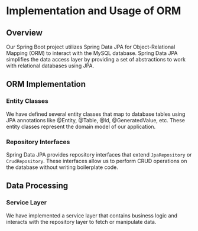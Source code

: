 # Implementation and Usage of ORM

## Overview

Our Spring Boot project utilizes Spring Data JPA for Object-Relational Mapping (ORM) to interact with the MySQL database.
Spring Data JPA simplifies the data access layer by providing a set of abstractions to work with relational databases using JPA.

## ORM Implementation

### Entity Classes

We have defined several entity classes that map to database tables using JPA annotations like @Entity, @Table, @Id, @GeneratedValue, etc.
These entity classes represent the domain model of our application.

### Repository Interfaces

Spring Data JPA provides repository interfaces that extend `JpaRepository` or `CrudRepository`. 
These interfaces allow us to perform CRUD operations on the database without writing boilerplate code.

## Data Processing

### Service Layer

We have implemented a service layer that contains business logic and interacts with the repository layer to fetch or manipulate data.


